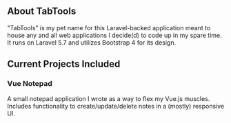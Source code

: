 ## About TabTools

"TabTools" is my pet name for this Laravel-backed application meant to house any and all
web applications I decide(d) to code up in my spare time. It runs on Laravel 5.7 and utilizes Bootstrap 4
for its design.

## Current Projects Included
### Vue Notepad
A small notepad application I wrote as a way to flex my Vue.js muscles. Includes functionality to
create/update/delete notes in a (mostly) responsive UI.
